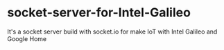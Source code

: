 # socket-server-for-Intel-Galileo
It's a socket server build with socket.io for make IoT with Intel Galileo and Google Home
